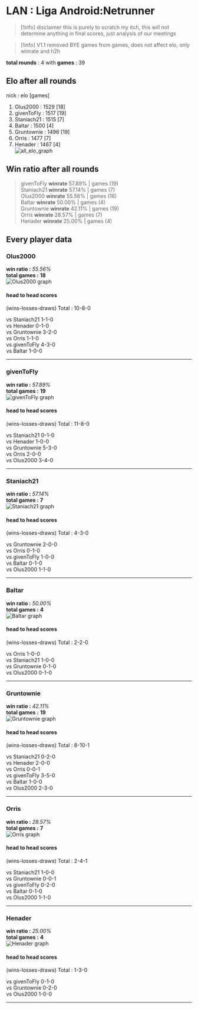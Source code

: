 # LAN : Liga Android:Netrunner
>[!info] disclaimer
> this is purely to scratch my itch, this will not determine anything in final scores, just analysis of our meetings


>[!info] V1.1
> removed BYE games from games, does not affect elo, only winrate and h2h


**total rounds** : 4 with **games** : 39

## Elo after all rounds
nick : elo [games]
1. Olus2000 : 1529 [18]<br>
2. givenToFly : 1517 [19]<br>
3. Staniach21 : 1515 [7]<br>
4. Baltar : 1500 [4]<br>
5. Gruntownie : 1496 [19]<br>
6. Orris : 1477 [7]<br>
7. Henader : 1467 [4]<br>
![all_elo_graph](Players_elo_graphs/ALL_PLAYERS.png)
## Win ratio after all rounds <br>


> givenToFly **winrate** 57.89% | games (19)<br>
> Staniach21 **winrate** 57.14% | games (7)<br>
> Olus2000 **winrate** 55.56% | games (18)<br>
> Baltar **winrate** 50.00% | games (4)<br>
> Gruntownie **winrate** 42.11% | games (19)<br>
> Orris **winrate** 28.57% | games (7)<br>
> Henader **winrate** 25.00% | games (4)<br>
## Every player data<br>
### Olus2000
**win ratio :** *55.56%*<br>
**total games :** **18**<br>
![Olus2000 graph](Players_elo_graphs/Olus2000.png)
#### head to head scores<br>
(wins-losses-draws)
Total : 10-8-0

vs Staniach21 1-1-0 <br>
vs Henader 0-1-0 <br>
vs Gruntownie 3-2-0 <br>
vs Orris 1-1-0 <br>
vs givenToFly 4-3-0 <br>
vs Baltar 1-0-0 <br>


---
### givenToFly
**win ratio :** *57.89%*<br>
**total games :** **19**<br>
![givenToFly graph](Players_elo_graphs/givenToFly.png)
#### head to head scores<br>
(wins-losses-draws)
Total : 11-8-0

vs Staniach21 0-1-0 <br>
vs Henader 1-0-0 <br>
vs Gruntownie 5-3-0 <br>
vs Orris 2-0-0 <br>
vs Olus2000 3-4-0 <br>


---
### Staniach21
**win ratio :** *57.14%*<br>
**total games :** **7**<br>
![Staniach21 graph](Players_elo_graphs/Staniach21.png)
#### head to head scores<br>
(wins-losses-draws)
Total : 4-3-0

vs Gruntownie 2-0-0 <br>
vs Orris 0-1-0 <br>
vs givenToFly 1-0-0 <br>
vs Baltar 0-1-0 <br>
vs Olus2000 1-1-0 <br>


---
### Baltar
**win ratio :** *50.00%*<br>
**total games :** **4**<br>
![Baltar graph](Players_elo_graphs/Baltar.png)
#### head to head scores<br>
(wins-losses-draws)
Total : 2-2-0

vs Orris 1-0-0 <br>
vs Staniach21 1-0-0 <br>
vs Gruntownie 0-1-0 <br>
vs Olus2000 0-1-0 <br>


---
### Gruntownie
**win ratio :** *42.11%*<br>
**total games :** **19**<br>
![Gruntownie graph](Players_elo_graphs/Gruntownie.png)
#### head to head scores<br>
(wins-losses-draws)
Total : 8-10-1

vs Staniach21 0-2-0 <br>
vs Henader 2-0-0 <br>
vs Orris 0-0-1 <br>
vs givenToFly 3-5-0 <br>
vs Baltar 1-0-0 <br>
vs Olus2000 2-3-0 <br>


---
### Orris
**win ratio :** *28.57%*<br>
**total games :** **7**<br>
![Orris graph](Players_elo_graphs/Orris.png)
#### head to head scores<br>
(wins-losses-draws)
Total : 2-4-1

vs Staniach21 1-0-0 <br>
vs Gruntownie 0-0-1 <br>
vs givenToFly 0-2-0 <br>
vs Baltar 0-1-0 <br>
vs Olus2000 1-1-0 <br>


---
### Henader
**win ratio :** *25.00%*<br>
**total games :** **4**<br>
![Henader graph](Players_elo_graphs/Henader.png)
#### head to head scores<br>
(wins-losses-draws)
Total : 1-3-0

vs givenToFly 0-1-0 <br>
vs Gruntownie 0-2-0 <br>
vs Olus2000 1-0-0 <br>


---
